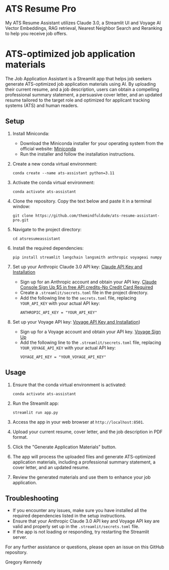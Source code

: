 # ATS Resume Pro
My ATS Resume Assistant utilizes Claude 3.0, a Streamlit UI and Voyage AI Vector Embeddings, RAG retrieval, Nearest Neighbor Search and Reranking to help you receive job offers.

# ATS-optimized job application materials
The Job Application Assistant is a Streamlit app that helps job seekers generate ATS-optimized job application materials using AI. By uploading their current resume, and a job description, users can obtain a compelling professional summary statement, a persuasive cover letter, and an updated resume tailored to the target role and optimized for applicant tracking systems (ATS) and human readers.

## Setup
1. Install Miniconda:
   - Download the Miniconda installer for your operating system from the official website: [Miniconda](https://docs.conda.io/en/latest/miniconda.html)
   - Run the installer and follow the installation instructions.

2. Create a new conda virtual environment:
   ```
   conda create --name ats-assistant python=3.11
   ```

3. Activate the conda virtual environment:
   ```
   conda activate ats-assistant
   ```

4. Clone the repository. Copy the text below and paste it in a terminal window:
   ```
   git clone https://github.com/themindfuldude/ats-resume-assistant-pro.git
   ```

5. Navigate to the project directory:
   ```
   cd atsresumeassistant
   ```

6. Install the required dependencies:
   ```
   pip install streamlit langchain langsmith anthropic voyageai numpy
   ```

7. Set up your Anthropic Claude 3.0 API key: [Claude API Key and Installation](https://docs.anthropic.com/claude/docs/getting-access-to-claude)
   - Sign up for an Anthropic account and obtain your API key. [Claude Console Sign Up $5 in free API credits-No Credit Card Required](https://console.anthropic.com)
   - Create a `.streamlit/secrets.toml` file in the project directory.
   - Add the following line to the `secrets.toml` file, replacing `YOUR_API_KEY` with your actual API key:
     ```
     ANTHROPIC_API_KEY = "YOUR_API_KEY"
     ```

8. Set up your Voyage API key: [Voyage API Key and Installation](https://docs.voyageai.com/docs/api-key-and-installation))
   - Sign up for a Voyage account and obtain your API key. [Voyage Sign Up](https://www.voyageai.com/?ref=anthropic)
   - Add the following line to the `.streamlit/secrets.toml` file, replacing `YOUR_VOYAGE_API_KEY` with your actual API key:
     ```
     VOYAGE_API_KEY = "YOUR_VOYAGE_API_KEY"
     ```

## Usage
1. Ensure that the conda virtual environment is activated:
   ```
   conda activate ats-assistant
   ```

2. Run the Streamlit app:
   ```
   streamlit run app.py
   ```

3. Access the app in your web browser at `http://localhost:8501`.

4. Upload your current resume, cover letter, and the job description in PDF format.

5. Click the "Generate Application Materials" button.

6. The app will process the uploaded files and generate ATS-optimized application materials, including a professional summary statement, a cover letter, and an updated resume.

7. Review the generated materials and use them to enhance your job application.

## Troubleshooting
- If you encounter any issues, make sure you have installed all the required dependencies listed in the setup instructions.
- Ensure that your Anthropic Claude 3.0 API key and Voyage API key are valid and properly set up in the `.streamlit/secrets.toml` file.
- If the app is not loading or responding, try restarting the Streamlit server.

For any further assistance or questions, please open an issue on this GitHub repository.

Gregory Kennedy
